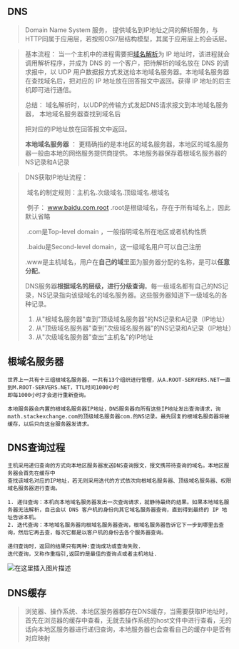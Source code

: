 ## DNS

> Domain Name System 服务， 提供域名到IP地址之间的解析服务，与HTTP同属于应用层，若按照OSI7层结构模型，其属于应用层上的会话层。

> 基本流程： 当一个主机中的进程需要把[域名解析](https://cloud.tencent.com/product/cns?from=10680)为 IP 地址时，该进程就会调用解析程序，并成为 DNS 的 一个客户，把待解析的域名放在 DNS 的请求报中，以 UDP 用户数据报方式发送给本地域名服务器。本地域名服务器在查找域名后，把对应的 IP 地址放在回答报文中返回。获得 IP 地址的后主机即可进行通信。
>
> 总结：  域名解析时，以UDP的传输方式发起DNS请求报文到本地域名服务器， 本地域名服务器查找到域名后
>
> 把对应的IP地址放在回答报文中返回。 
>
> **本地域名服务器** ： 更精确指的是本地区的域名服务器，本地区的域名服务器一般由本地的网络服务提供商提供。 本地服务器保存着根域名服务器的NS记录和A记录

> DNS获取IP地址流程：
>
> ​        域名的制定规则：主机名.次级域名.顶级域名.根域名 
>
> ​                           例子： www.baidu.com.root    .root是根级域名，存在于所有域名上，因此默认省略
>
> ​                                                                                 .com是Top-level domain ，一般指明域名所在地区或者机构性质
>
> ​                                                                                 .baidu是Second-level domain，这一级域名用户可以自己注册
>
> ​                                                                                 .www是主机域名，用户在**自己的域**里面为服务器分配的名称，是可以**任意分配**。
>
> DNS服务器**根据域名的层级，进行分级查询**。每一级域名都有自己的NS记录，NS记录指向该级域名的域名服务器。这些服务器知道下一级域名的各种记录。
>
> 1. 从"根域名服务器"查到"顶级域名服务器"的NS记录和A记录（IP地址）
> 2. 从"顶级域名服务器"查到"次级域名服务器"的NS记录和A记录（IP地址）
> 3. 从"次级域名服务器"查出"主机名"的IP地址

## 根域名服务器

```
世界上一共有十三组根域名服务器，一共有13个组织进行管理，从A.ROOT-SERVERS.NET一直到M.ROOT-SERVERS.NET，TTL时间1000小时
即每1000小时才会进行重新查询。

本地服务器会内置的根域名服务器IP地址，DNS服务器向所有这些IP地址发出查询请求，询math.stackexchange.com的顶级域名服务器com.的NS记录。最先回复的根域名服务器将被缓存，以后只向这台服务器发请求。
```

## DNS查询过程

```
主机采用递归查询的方式向本地区服务器发送DNS查询报文，报文携带待查询的域名。本地区服务器会首先在缓存中
查找该域名对应的IP地址，若无则采用迭代的方式依次向根域名服务器、顶级域名服务器、权限域名服务器进行查询。

1. 递归查询：本机向本地域名服务器发出一次查询请求，就静待最终的结果。如果本地域名服务器无法解析，自己会以 DNS 客户机的身份向其它域名服务器查询，直到得到最终的 IP 地址告诉本机。
2. 迭代查询：本地域名服务器向根域名服务器查询，根域名服务器告诉它下一步到哪里去查询，然后它再去查，每次它都是以客户机的身份去各个服务器查询。

递归查询时，返回的结果只有两种:查询成功或查询失败.
迭代查询，又称作重指引,返回的是最佳的查询点或者主机地址.
```

![在这里插入图片描述](https://img-blog.csdnimg.cn/20200423225313496.png?x-oss-process=image/watermark,type_ZmFuZ3poZW5naGVpdGk,shadow_10,text_aHR0cHM6Ly9ibG9nLmNzZG4ubmV0L0ptaWxr,size_16,color_FFFFFF,t_70)

## DNS缓存

> 浏览器、操作系统、本地区服务器都存在DNS缓存，当需要获取IP地址时，首先在浏览器的缓存中查看，无就去操作系统的host文件中进行查看，无的话向本地区服务器进行递归查询，本地服务器也会查看自己的缓存中是否有对应映射